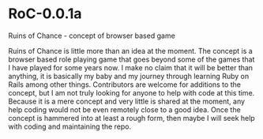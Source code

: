 RoC-0.0.1a
==========

Ruins of Chance - concept of browser based game

Ruins of Chance is little more than an idea at the moment.
The concept is a browser based role playing game that goes beyond some of the games that I have played for some years now. I make no claim that it will be better than anything, it is basically my baby and my journey through learning Ruby on Rails among other things. Contributors are welcome for additions to the concept, but I am not truly looking for anyone to help with code at this time. Because it is a mere concept and very little is shared at the moment, any help coding would not be even remotely close to a good idea. Once the concept is hammered into at least a rough form, then maybe I will seek help with coding and maintaining the repo.
